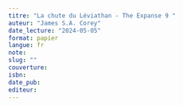 ```yaml
---
titre: "La chute du Léviathan - The Expanse 9 "
auteur: "James S.A. Corey"
date_lecture: "2024-05-05"
format: papier
langue: fr
note:
slug: ""
couverture: 
isbn: 
date_pub: 
editeur: 
---
```

